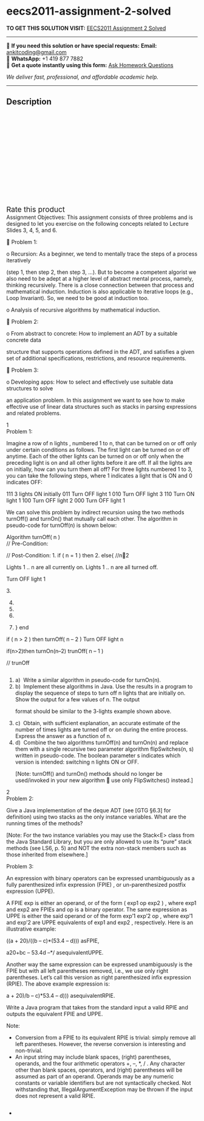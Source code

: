 # eecs2011-assignment-2-solved
**TO GET THIS SOLUTION VISIT:** [EECS2011 Assignment 2 Solved](https://www.ankitcodinghub.com/product/eecs2011-assignment-2-solved/)


---

📩 **If you need this solution or have special requests:** **Email:** ankitcoding@gmail.com  
📱 **WhatsApp:** +1 419 877 7882  
📄 **Get a quote instantly using this form:** [Ask Homework Questions](https://www.ankitcodinghub.com/services/ask-homework-questions/)

*We deliver fast, professional, and affordable academic help.*

---

<h2>Description</h2>



<div class="kk-star-ratings kksr-auto kksr-align-center kksr-valign-top" data-payload="{&quot;align&quot;:&quot;center&quot;,&quot;id&quot;:&quot;91337&quot;,&quot;slug&quot;:&quot;default&quot;,&quot;valign&quot;:&quot;top&quot;,&quot;ignore&quot;:&quot;&quot;,&quot;reference&quot;:&quot;auto&quot;,&quot;class&quot;:&quot;&quot;,&quot;count&quot;:&quot;0&quot;,&quot;legendonly&quot;:&quot;&quot;,&quot;readonly&quot;:&quot;&quot;,&quot;score&quot;:&quot;0&quot;,&quot;starsonly&quot;:&quot;&quot;,&quot;best&quot;:&quot;5&quot;,&quot;gap&quot;:&quot;4&quot;,&quot;greet&quot;:&quot;Rate this product&quot;,&quot;legend&quot;:&quot;0\/5 - (0 votes)&quot;,&quot;size&quot;:&quot;24&quot;,&quot;title&quot;:&quot;EECS2011 Assignment 2 Solved&quot;,&quot;width&quot;:&quot;0&quot;,&quot;_legend&quot;:&quot;{score}\/{best} - ({count} {votes})&quot;,&quot;font_factor&quot;:&quot;1.25&quot;}">

<div class="kksr-stars">

<div class="kksr-stars-inactive">
            <div class="kksr-star" data-star="1" style="padding-right: 4px">


<div class="kksr-icon" style="width: 24px; height: 24px;"></div>
        </div>
            <div class="kksr-star" data-star="2" style="padding-right: 4px">


<div class="kksr-icon" style="width: 24px; height: 24px;"></div>
        </div>
            <div class="kksr-star" data-star="3" style="padding-right: 4px">


<div class="kksr-icon" style="width: 24px; height: 24px;"></div>
        </div>
            <div class="kksr-star" data-star="4" style="padding-right: 4px">


<div class="kksr-icon" style="width: 24px; height: 24px;"></div>
        </div>
            <div class="kksr-star" data-star="5" style="padding-right: 4px">


<div class="kksr-icon" style="width: 24px; height: 24px;"></div>
        </div>
    </div>

<div class="kksr-stars-active" style="width: 0px;">
            <div class="kksr-star" style="padding-right: 4px">


<div class="kksr-icon" style="width: 24px; height: 24px;"></div>
        </div>
            <div class="kksr-star" style="padding-right: 4px">


<div class="kksr-icon" style="width: 24px; height: 24px;"></div>
        </div>
            <div class="kksr-star" style="padding-right: 4px">


<div class="kksr-icon" style="width: 24px; height: 24px;"></div>
        </div>
            <div class="kksr-star" style="padding-right: 4px">


<div class="kksr-icon" style="width: 24px; height: 24px;"></div>
        </div>
            <div class="kksr-star" style="padding-right: 4px">


<div class="kksr-icon" style="width: 24px; height: 24px;"></div>
        </div>
    </div>
</div>


<div class="kksr-legend" style="font-size: 19.2px;">
            <span class="kksr-muted">Rate this product</span>
    </div>
    </div>
<div class="page" title="Page 1">
<div class="section">
<div class="section">
<div class="layoutArea">
<div class="column">
Assignment Objectives: This assignment consists of three problems and is designed to let you exercise on the following concepts related to Lecture Slides 3, 4, 5, and 6.

 Problem 1:

o Recursion: As a beginner, we tend to mentally trace the steps of a process iteratively

(step 1, then step 2, then step 3, …). But to become a competent algorist we also need to be adept at a higher level of abstract mental process, namely, thinking recursively. There is a close connection between that process and mathematical induction. Induction is also applicable to iterative loops (e.g., Loop Invariant). So, we need to be good at induction too.

o Analysis of recursive algorithms by mathematical induction.

 Problem 2:

o From abstract to concrete: How to implement an ADT by a suitable concrete data

structure that supports operations defined in the ADT, and satisfies a given set of additional specifications, restrictions, and resource requirements.

 Problem 3:

o Developing apps: How to select and effectively use suitable data structures to solve

an application problem. In this assignment we want to see how to make effective use of linear data structures such as stacks in parsing expressions and related problems.

</div>
</div>
</div>
<div class="layoutArea">
<div class="column">
1

</div>
</div>
</div>
</div>
<div class="page" title="Page 2">
<div class="section">
<div class="section">
<div class="layoutArea">
<div class="column">
Problem 1:

Imagine a row of n lights , numbered 1 to n, that can be turned on or off only under certain conditions as follows. The first light can be turned on or off anytime. Each of the other lights can be turned on or off only when the preceding light is on and all other lights before it are off. If all the lights are on initially, how can you turn them all off? For three lights numbered 1 to 3, you can take the following steps, where 1 indicates a light that is ON and 0 indicates OFF:

111 3 lights ON initially 011 Turn OFF light 1 010 Turn OFF light 3 110 Turn ON light 1 100 Turn OFF light 2 000 Turn OFF light 1

We can solve this problem by indirect recursion using the two methods turnOff() and turnOn() that mutually call each other. The algorithm in pseudo-code for turnOff(n) is shown below:

</div>
</div>
<div class="section">
<div class="layoutArea">
<div class="column">
Algorithm turnOff( n )

</div>
</div>
<div class="layoutArea">
<div class="column">
// Pre-Condition:

// Post-Condition: 1. if ( n = 1 ) then 2. else{ //n2

</div>
<div class="column">
Lights 1 .. n are all currently on. Lights 1 .. n are all turned off.

Turn OFF light 1

</div>
</div>
<div class="layoutArea">
<div class="column">
3.

4.

5.

6.

7. } end

</div>
<div class="column">
if ( n &gt; 2 ) then turnOff( n – 2 ) Turn OFF light n

if(n&gt;2)then turnOn(n–2) trunOff( n – 1 )

// trunOff

</div>
</div>
</div>
<div class="layoutArea">
<div class="column">
<ol>
<li>a) &nbsp;Write a similar algorithm in pseudo-code for turnOn(n).</li>
<li>b) &nbsp;Implement these algorithms in Java. Use the results in a program to display the sequence of
steps to turn off n lights that are initially on. Show the output for a few values of n. The output

format should be similar to the 3-lights example shown above.
</li>
<li>c) &nbsp;Obtain, with sufficient explanation, an accurate estimate of the number of times lights are
turned off or on during the entire process. Express the answer as a function of n.
</li>
<li>d) &nbsp;Combine the two algorithms turnOff(n) and turnOn(n) and replace them with a single recursive
two parameter algorithm flipSwitches(n, s) written in pseudo-code. The boolean parameter s indicates which version is intended: switching n lights ON or OFF.

[Note: turnOff() and turnOn() methods should no longer be used/invoked in your new algorithm  use only FlipSwitches() instead.]
</li>
</ol>
</div>
</div>
</div>
<div class="layoutArea">
<div class="column">
2

</div>
</div>
</div>
</div>
<div class="page" title="Page 3">
<div class="section">
<div class="section">
<div class="layoutArea">
<div class="column">
Problem 2:

Give a Java implementation of the deque ADT (see [GTG §6.3] for definition) using two stacks as the only instance variables. What are the running times of the methods?

[Note: For the two instance variables you may use the Stack&lt;E&gt; class from the Java Standard Library, but you are only allowed to use its “pure” stack methods (see LS6, p. 5) and NOT the extra non-stack members such as those inherited from elsewhere.]

</div>
</div>
</div>
<div class="section">
<div class="layoutArea">
<div class="column">
Problem 3:

An expression with binary operators can be expressed unambiguously as a fully parenthesized infix expression (FPIE) , or un-parenthesized postfix expression (UPPE).

A FPIE exp is either an operand, or of the form ( exp1 op exp2 ) , where exp1 and exp2 are FPIEs and op is a binary operator. The same expression as UPPE is either the said operand or of the form exp’1 exp’2 op , where exp’1 and exp’2 are UPPE equivalents of exp1 and exp2 , respectively. Here is an illustrative example:

((a + 20)/((b – c)*(53.4 – d))) asFPIE,

a20+bc – 53.4d –*/ asequivalentUPPE.

Another way the same expression can be expressed unambiguously is the FPIE but with all left parentheses removed, i.e., we use only right parentheses. Let’s call this version as right parenthesized infix expression (RPIE). The above example expression is:

a + 20)/b – c)*53.4 – d))) asequivalentRPIE.

Write a Java program that takes from the standard input a valid RPIE and outputs the equivalent FPIE and UPPE.

Note:

<ul>
<li>Conversion from a FPIE to its equivalent RPIE is trivial: simply remove all left parentheses. However, the reverse conversion is interesting and non-trivial.</li>
<li>An input string may include blank spaces, (right) parentheses, operands, and the four arithmetic operators +, –, *, / . Any character other than blank spaces, operators, and (right) parentheses will be assumed as part of an operand. Operands may be any numeric constants or variable identifiers but are not syntactically checked. Not withstanding that, IllegalArgumentException may be thrown if the input does not represent a valid RPIE.</li>
</ul>
</div>
</div>
</div>
<div class="layoutArea">
<div class="column"></div>
</div>
</div>
</div>
<div class="page" title="Page 4">
<div class="section">
<div class="layoutArea">
<div class="column">
<ul>
<li>&nbsp;</li>
</ul>
</div>
</div>
</div>
</div>
